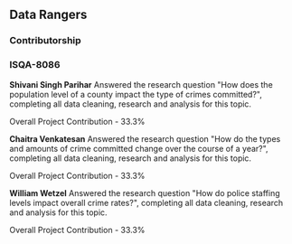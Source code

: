 ## Data Rangers
### Contributorship
### ISQA-8086  

**Shivani Singh Parihar**
Answered the research question "How does the population level of a county impact the type of crimes committed?", completing all data cleaning, research and analysis for this topic.

Overall Project Contribution - 33.3%

**Chaitra Venkatesan**
Answered the research question "How do the types and amounts of crime committed change over the course of a year?", completing all data cleaning, research and analysis for this topic.

Overall Project Contribution - 33.3%

**William Wetzel**
Answered the research question "How do police staffing levels impact overall crime rates?", completing all data cleaning, research and analysis for this topic.

Overall Project Contribution - 33.3%
